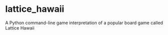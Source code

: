 # lattice_hawaii
A Python command-line game interpretation of a popular board game called Lattice Hawaii
